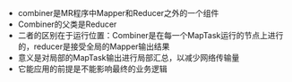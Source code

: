 - combiner是MR程序中Mapper和Reducer之外的一个组件
- Combiner的父类是Reducer
- 二者的区别在于运行位置：Combiner是在每一个MapTask运行的节点上进行的，reducer是接受全局的Mapper输出结果
- 意义是对局部的MapTask输出进行局部汇总，以减少网络传输量
- 它能应用的前提是不能影响最终的业务逻辑
